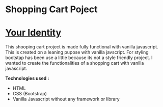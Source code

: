<h1>Shopping Cart Poject</h1>
<h1><a href="https://github.com/rafidoth/shopping-cart">Your Identity</a></h1>
<p>This shooping cart project is made fully functional with vanilla javascript. This is created on a leaning pupose with vanilla javscript. For styling bootstap has been use a little because its not a style friendly project. I wanted to create the functionalities of  a shopping cart with vanilla javascript. </p>


<p><strong>Technologies used : </strong></p>
<ul>
    <li>HTML</li>
    <li>CSS (Bootstrap)</li>
    <li>Vanilla Javascript without any framework or library</li>
</ul>
